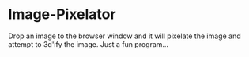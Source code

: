 Image-Pixelator
===============

Drop an image to the browser window and it will pixelate the image and attempt to 3d'ify the image.  Just a fun program...
